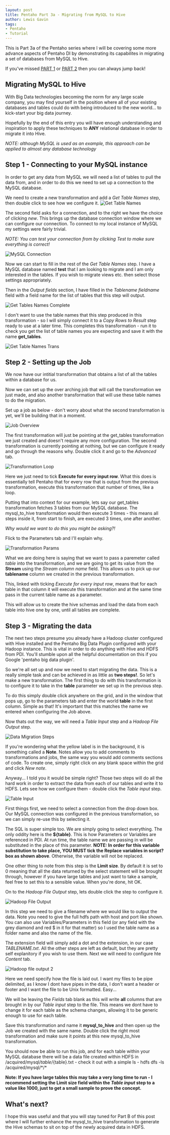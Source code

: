 ```yaml
---
layout: post
title: Pentaho Part 3a - Migrating from MySQL to Hive
author: Lewis Gavin
tags:
- Pentaho
- Tutorial
---
```


This is Part 3a of the Pentaho series where I will be covering some more advance aspects of Pentaho DI by demonstrating its capabilites in migrating a set of databases from MySQL to Hive.

If you've missed [PART 1](http://gavlaaaaaaaa.github.io/Pentaho-Transformations-Overview/) or [PART 2](http://gavlaaaaaaaa.github.io/Pentaho-Jobs-Overview/) then you can always jump back!

## Migrating MySQL to Hive
With Big Data technologies becoming the norm for any large scale company, you may find yourself in the position where all of your existing databases and tables could do with being introduced to the new world... to kick-start your big data journey.

Hopefully by the end of this entry you will have enough understanding and inspiration to apply these techniques to **ANY** relational database in order to migrate it into Hive. 

_NOTE: although MySQL is used as an example, this approach can be applied to almost any database technology_

## Step 1 - Connecting to your MySQL instance
In order to get any data from MySQL we will need a list of tables to pull the data from, and in order to do this we need to set up a connection to the MySQL database.

We need to create a new transformation and add a _Get Table Names_ step, then double click to see how we configure it.
![Get Table Names](https://www.lewisgavin.co.uk/images/Pentaho/get_tables_1.jpg)

The second field asks for a connection, and to the right we have the choice of clicking _new_.
This brings up the database connection window where we can configure our connection. To connect to my local instance of MySQL my settings were fairly trivial.

_NOTE: You can test your connection from by clicking Test to make sure everything is correct!_

![MySQL Connection](https://www.lewisgavin.co.uk/images/Pentaho/get_tables_2.jpg)

Now we can start to fill in the rest of the _Get Table Names_ step. I have a MySQL database named **test** that I am looking to migrate and I am only interested in the tables. If you wish to migrate views etc. then select those settings appropriately.

Then in the _Output fields_ section, I have filled in the _Tablename fieldname_ field with a field name for the list of tables that this step will output.

![Get Tables Names Complete](https://www.lewisgavin.co.uk/images/Pentaho/get_tables_3.jpg)

I don't want to use the table names that this step produced in this transformation - so I will simply connect it to a _Copy Rows to Result_ step ready to use at a later time. This completes this transformation - run it to check you get the list of table names you are expecting and save it with the name **get_tables**.

![Get Table Names Trans](https://www.lewisgavin.co.uk/images/Pentaho/get_tables_4.jpg)

## Step 2 - Setting up the Job
We now have our intitial transformation that obtains a list of all the tables within a database for us.

Now we can set up the over arching job that will call the transformation we just made, and also another transformation that will use these table names to do the migration.

Set up a job as below - don't worry about what the second transformation is yet, we'll be building that in a moment.

![Job Overview](https://www.lewisgavin.co.uk/images/Pentaho/job_overview_1.jpg)

The first transformation will just be pointing at the get\_tables transformation we just created and doesn't require any more configuration. The second transformation is currently pointing at nothing, but we can configure it ready and go through the reasons why. Double click it and go to the _Advanced_ tab.

![Transformation Loop](https://www.lewisgavin.co.uk/images/Pentaho/job_overview_2.jpg)

Here we just need to tick **Execute for every input row**. What this does is essentially tell Pentaho that for every row that is output from the previous transformation, execute this transformation that number of times, like a loop. 

Putting that into context for our example, lets say our get\_tables transformation fetches 3 tables from our MySQL database. The mysql\_to\_hive transformation would then execute 3 times - this means all steps inside it, from start to finish, are executed 3 times, one after another.

_Why would we want to do this you might be asking?!_

Flick to the Parameters tab and I'll explain why.

![Transformation Params](https://www.lewisgavin.co.uk/images/Pentaho/job_overview_3.jpg)

What we are doing here is saying that we want to pass a paremeter called _table_ into the transformation, and we are going to get its value from the **Stream** using the _Stream column name_ field. This allows us to pick up our **tablename** column we created in the previous transformation. 

This, linked with ticking _Execute for every input row_, means that for each table in that column it will execute this transformation and at the same time pass in the current table name as a parameter.

This will allow us to create the hive schemas and load the data from each table into hive one by one, until all tables are complete.


## Step 3 - Migrating the data

The next two steps presume you already have a Hadoop cluster configured with Hive installed and the Pentaho Big Data Plugin configured with your Hadoop instance. This is vital in order to do anything with Hive and HDFS from PDI. You'll stumble upon all the helpful documentation on this if you Google 'pentaho big data plugin'.


So we're all set up and now we need to start migrating the data. This is a really simple task and can be achieved in as little as **two steps!**. So let's make a new transformation. The first thing to do with this transformation is to configure it to take in the **table** parameter we set up in the previous step.

To do this simply double click anywhere on the grid, and in the window that pops up, go to the parameters tab and enter the world **table** in the first column. Simple as that! It's important that this matches the name we entered when configuring the Job above.

Now thats out the way, we will need a _Table Input_ step and a _Hadoop File Output_ step.

![Data Migration Steps](https://www.lewisgavin.co.uk/images/Pentaho/data_migrate_1.jpg)

If you're wondering what the yellow label is in the background, it is something called a **Note**. Notes allow you to add comments to transformations and jobs, the same way you would add comments sections of code. To create one, simply right click on any blank space within the grid and click _New note_.

Anyway... I told you it would be simple right? Those two steps will do all the hard work in order to extract the data from each of our tables and write it to HDFS. Lets see how we configure them - double click the _Table input_ step.

![Table Input](https://www.lewisgavin.co.uk/images/Pentaho/data_migrate_2.jpg)

First things first, we need to select a connection from the drop down box. Our MySQL connection was configured in the previous transformation, so we can simply re-use this by selecting it.

The SQL is super simple too. We are simply going to select everything. The only oddity here is the **${table}**. This is how Parameters or Variables are referenced in PDI. At run time, the table name we are passing in will be substituted in the place of this parameter. **NOTE: In order for this variable substitution to take place, YOU MUST tick the Replace variables in script? box as shown above**. Otherwise, the variable will not be replaced.

One other thing to note from this step is the **Limit size**. By default it is set to 0 meaning that all the data returned by the select statement will be brought through, however if you have large tables and just want to take a sample, feel free to set this to a sensible value. When you're done, hit OK.

On to the _Hadoop File Output_ step, lets double click the step to configure it.

![Hadoop File Output](https://www.lewisgavin.co.uk/images/Pentaho/data_migrate_3.jpg)

In this step we need to give a filename where we would like to output the data. Note you need to give the full hdfs path with host and port like shown. You can also use Variables/Parameters in this field (or any field with the grey diamond and red $ in it for that matter) so I used the table name as a folder name and also the name of the file.

The extension field will simply add a dot and the extension, in our case _TABLENAME.txt_. All the other steps are left as default, but they are pretty self explanitory if you wish to use them. Next we will need to configure hte _Content_ tab.

![Hadoop file output 2](https://www.lewisgavin.co.uk/images/Pentaho/data_migrate_4.jpg)

Here we need specify how the file is laid out. I want my files to be pipe delimited, as I know I dont have pipes in the data, I don't want a header or footer and I want the file to be Unix formatted. Easy...

We will be leaving the _Fields_ tab blank as this will write **all** columns that are brought in by our _Table input_ step to the file. This means we dont have to change it for each table as the schema changes, allowing it to be generic enough to use for each table.

Save this transformation and name it **mysql\_to\_hive** and then open up the Job we created with the same name. Double click the right most transformation and make sure it points at this new mysql\_to\_hive transformation.

You should now be able to run this job, and for each table within your MySQL database there will be a data file created within HDFS in /acquired/mysql/${table}/${table}.txt - check it out with a simple ls - hdfs dfs -ls /acquired/mysql/\*/\*

**Note: If you have large tables this may take a very long time to run - I recommend setting the Limit size field within the _Table input_ step to a value like 1000, just to get a small sample to prove the concept.**

## What's next?

I hope this was useful and that you will stay tuned for Part B of this post where I will further enhance the mysql\_to\_hive transformation to generate the Hive schemas to sit on top of the newly acquired data in HDFS.
